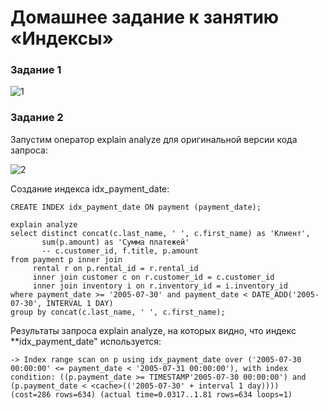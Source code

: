 # Домашнее задание к занятию «Индексы»

### Задание 1

![1](https://github.com/Niko1a/lebedev/assets/110035244/dad003df-4e6d-4be7-9c03-ac941a3770da)


### Задание 2

Запустим оператор explain analyze для оригинальной версии кода запроса:

![2](https://github.com/Niko1a/lebedev/assets/110035244/9b244e57-cb00-4ed6-bc6d-9f3710fe8446)


Создание индекса idx_payment_date:

    CREATE INDEX idx_payment_date ON payment (payment_date);
    
    explain analyze
    select distinct concat(c.last_name, ' ', c.first_name) as 'Клиент', 
           sum(p.amount) as 'Сумма платежей'
           -- c.customer_id, f.title, p.amount 
    from payment p inner join 
         rental r on p.rental_id = r.rental_id 
         inner join customer c on r.customer_id = c.customer_id
         inner join inventory i on r.inventory_id = i.inventory_id
    where payment_date >= '2005-07-30' and payment_date < DATE_ADD('2005-07-30', INTERVAL 1 DAY)
    group by concat(c.last_name, ' ', c.first_name);

Результаты запроса explain analyze, на которых видно, что индекс **idx_payment_date" используется:

    -> Index range scan on p using idx_payment_date over ('2005-07-30 00:00:00' <= payment_date < '2005-07-31 00:00:00'), with index condition: ((p.payment_date >= TIMESTAMP'2005-07-30 00:00:00') and (p.payment_date < <cache>(('2005-07-30' + interval 1 day))))  (cost=286 rows=634) (actual time=0.0317..1.81 rows=634 loops=1)
